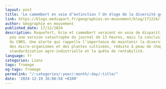 ```yaml
---
layout: post
title: 'Le camembert en voie d’extinction ? Un éloge de la diversité génétique '
link: https://blogs.mediapart.fr/geographies-en-mouvement/blog/171224/le-camembert-en-voie-d-extinction-un-eloge-de-la-diversite-genetique
author: Géographie en mouvement
published_date: 17/12/2024
description: Roquefort, brie et camembert seraient en voie de disparition. Ce n’est
  pas une version catastrophe du journal de 13 heures, mais la conclusion d’une équipe
  du CNRS. Une alerte qui rappelle l’importance de maintenir la diversité génétique
  des micro-organismes et des plantes cultivées, réduite à peau de chagrin par la
  standardisation agro-industrielle et la quête de rentabilité.
language: fr
categories: Liens
tags: fromage
og-tags: fromage
permalink: "/:categories/:year/:month/:day/:title/"
date: '2024-12-19 16:08:58 +0100'
---
```

